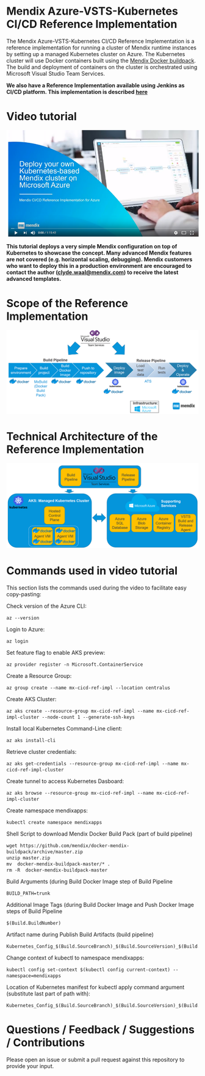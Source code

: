 #  Mendix Azure-VSTS-Kubernetes CI/CD Reference Implementation

The Mendix Azure-VSTS-Kubernetes CI/CD Reference Implementation is a reference implementation for running a cluster of Mendix runtime instances by setting up a managed Kubernetes cluster on Azure. The Kubernetes cluster will use Docker containers built using the [Mendix Docker buildpack](https://github.com/mendix/docker-mendix-buildpack). The build and deployment of containers on the cluster is orchestrated using Microsoft Visual Studio Team Services.

**We also have a Reference Implementation available using Jenkins as CI/CD platform. This implementation is described [here](https://github.com/MXClyde/azure-kubernetes-cicd-reference-impl-jenkins/)**

# Video tutorial

[![Deploy your own Kubernetes-based Mendix cluster on Microsoft Azure](images/youtube.png)](http://www.youtube.com/watch?v=B-heaZe7-6I "Deploy your own Kubernetes-based Mendix cluster on Microsoft Azure")

**This tutorial deploys a very simple Mendix configuration on top of Kubernetes to showcase the concept. Many advanced Mendix features are not covered (e.g. horizontal scaling, debugging). Mendix customers who want to deploy this in a production environment are encouraged to contact the author (clyde.waal@mendix.com) to receive the latest advanced templates.**

# Scope of the Reference Implementation

![Scope of the Reference Implementation](/images/scope_r.png)

# Technical Architecture of the Reference Implementation

![Technical Architecture of the Reference Implementation](/images/arch_r.png)

# Commands used in video tutorial

This section lists the commands used during the video to facilitate easy copy-pasting:

Check version of the Azure CLI:

```
az --version
```
Login to Azure:

```
az login
```

Set feature flag to enable AKS preview:

```
az provider register -n Microsoft.ContainerService
```

Create a Resource Group:

```
az group create --name mx-cicd-ref-impl --location centralus
```

Create AKS Cluster:

```
az aks create --resource-group mx-cicd-ref-impl --name mx-cicd-ref-impl-cluster --node-count 1 --generate-ssh-keys
```
Install local Kubernetes Command-Line client:
```
az aks install-cli
```
Retrieve cluster credentials:
```
az aks get-credentials --resource-group mx-cicd-ref-impl --name mx-cicd-ref-impl-cluster
```

Create tunnel to access Kubernetes Dasboard:
```
az aks browse --resource-group mx-cicd-ref-impl --name mx-cicd-ref-impl-cluster
```

Create namespace mendixapps:

```
kubectl create namespace mendixapps
```
Shell Script to download Mendix Docker Build Pack (part of build pipeline)

```
wget https://github.com/mendix/docker-mendix-buildpack/archive/master.zip
unzip master.zip
mv  docker-mendix-buildpack-master/* .
rm -R  docker-mendix-buildpack-master
```

Build Arguments (during Build Docker Image step of Build Pipeline
```
BUILD_PATH=trunk
```

Additional Image Tags (during Build Docker Image and Push Docker Image steps of Build Pipeline
```
$(Build.BuildNumber)
```

Artifact name during Publish Build Artifacts (build pipeline)
```
Kubernetes_Config_$(Build.SourceBranch)_$(Build.SourceVersion)_$(Build.BuildNumber)
```

Change context of kubectl to namespace mendixapps:

```
kubectl config set-context $(kubectl config current-context) --namespace=mendixapps
```

Location of Kubernetes manifest for kubectl apply command argument (substitute last part of path with):

```
Kubernetes_Config_$(Build.SourceBranch)_$(Build.SourceVersion)_$(Build.BuildNumber)/kubernetes.yaml
```

# Questions / Feedback / Suggestions / Contributions

Please open an issue or submit a pull request against this repository to provide your input.
